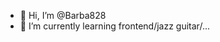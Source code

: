- 👋 Hi, I’m @Barba828
- 🌱 I’m currently learning frontend/jazz guitar/...

<!---
Barba828/Barba828 is a ✨ special ✨ repository because its `README.md` (this file) appears on your GitHub profile.
You can click the Preview link to take a look at your changes.
--->

